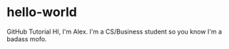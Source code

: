 # hello-world
GitHub Tutorial
HI, I'm Alex. I'm a CS/Business student so you know I'm a badass mofo.
